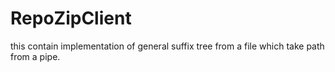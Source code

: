 RepoZipClient
=============
this contain implementation of general suffix tree from a file which take path from a pipe. 
